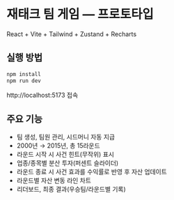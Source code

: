 # 재태크 팀 게임 — 프로토타입

React + Vite + Tailwind + Zustand + Recharts

## 실행 방법
```bash
npm install
npm run dev
```
http://localhost:5173 접속

## 주요 기능
- 팀 생성, 팀원 관리, 시드머니 자동 지급
- 2000년 → 2015년, 총 15라운드
- 라운드 시작 시 사건 힌트(무작위) 표시
- 업종/종목별 분산 투자(퍼센트 슬라이더)
- 라운드 종료 시 사건 효과를 수익률로 반영 후 자산 업데이트
- 라운드별 자산 변동 라인 차트
- 리더보드, 최종 결과(우승팀/라운드별 기록)
